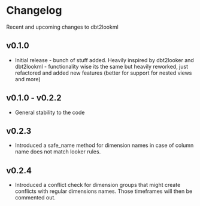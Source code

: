 # Changelog

Recent and upcoming changes to dbt2lookml

## v0.1.0

- Initial release - bunch of stuff added. Heavily inspired by dbt2looker and dbt2lookml - functionality wise its the same but heavily reworked, just refactored and added new features (better for support for nested views and more)

## v0.1.0 - v0.2.2

- General stability to the code

## v0.2.3

- Introduced a safe_name method for dimension names in case of column name does not match looker rules.

## v0.2.4

- Introduced a conflict check for dimension groups that might create conflicts with regular dimensions names. Those timeframes will then be commented out.
